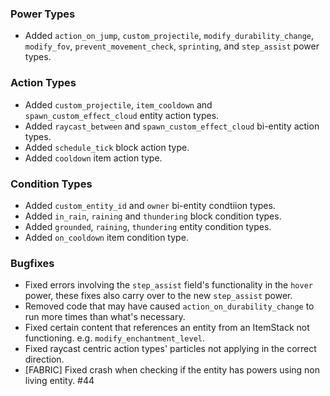 ### Power Types
- Added `action_on_jump`, `custom_projectile`, `modify_durability_change`, `modify_fov`, `prevent_movement_check`, `sprinting`, and `step_assist` power types.

### Action Types
- Added `custom_projectile`, `item_cooldown` and `spawn_custom_effect_cloud` entity action types.
- Added `raycast_between` and `spawn_custom_effect_cloud` bi-entity action types.
- Added `schedule_tick` block action type.
- Added `cooldown` item action type.

### Condition Types
- Added `custom_entity_id` and `owner` bi-entity condtiion types.
- Added `in_rain`, `raining` and `thundering` block condition types.
- Added `grounded`, `raining`, `thundering` entity condition types.
- Added `on_cooldown` item condition type.

### Bugfixes
- Fixed errors involving the `step_assist` field's functionality in the `hover` power, these fixes also carry over to the new `step_assist` power.
- Removed code that may have caused `action_on_durability_change` to run more times than what's necessary.
- Fixed certain content that references an entity from an ItemStack not functioning. e.g. `modify_enchantment_level`.
- Fixed raycast centric action types' particles not applying in the correct direction.
- [FABRIC] Fixed crash when checking if the entity has powers using non living entity. #44